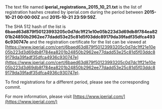 The text file named **iperial_registrations_2015_10_21.txt** is the list of registration hashes created by iperial.com during the period between **2015-10-21 00:00:00Z** and **2015-10-21 23:59:59Z**.

The SHA 512 hash of the list is **6baed63d879f50123993205c0d7dc1ff21e10e05b223d3d69db8f784ea8201b24850b2962ee77dadd53e25c81d5f03ddc89179da39fadf35dfca4936c930747e** and the registration certificate for the list can be viewed at [https://www.iperial.com/cert/6baed63d879f50123993205c0d7dc1ff21e10e05b223d3d69db8f784ea8201b24850b2962ee77dadd53e25c81d5f03ddc89179da39fadf35dfca4936c930747e](https://www.iperial.com/cert/6baed63d879f50123993205c0d7dc1ff21e10e05b223d3d69db8f784ea8201b24850b2962ee77dadd53e25c81d5f03ddc89179da39fadf35dfca4936c930747e).

To find registrations for a different period, please see the corresponding commit.

For more information, please visit [https://www.iperial.com/](https://www.iperial.com/)
